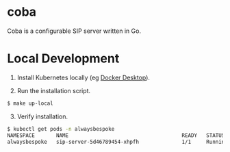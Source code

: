 # coba
Coba is a configurable SIP server written in Go.

# Local Development
1. Install Kubernetes locally (eg [Docker Desktop](https://www.docker.com/products/docker-desktop/)).

2. Run the installation script.
```bash
$ make up-local
```

3. Verify installation.
```bash
$ kubectl get pods -n alwaysbespoke
NAMESPACE       NAME                                     READY   STATUS             RESTARTS          AGE
alwaysbespoke   sip-server-5d46789454-xhpfh              1/1     Running            1 (21s ago)       66s
```

